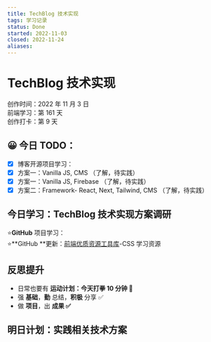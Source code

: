 ```yaml
---
title: TechBlog 技术实现
tags: 学习记录
status: Done
started: 2022-11-03
closed: 2022-11-24
aliases: 
---
```

# TechBlog 技术实现
创作时间：2022 年 11 月 3 日  
前端学习：第 161 天  
创作打卡：第 9 天
## 😀 今日 TODO：
- [x] 博客开源项目学习：
- [x] 方案一：Vanilla JS, CMS （了解，待实践）
- [x] 方案一：Vanilla JS, Firebase （了解，待实践）
- [x] 方案二：Framework- React, Next, Tailwind, CMS （了解，待实践）
## 今日学习：TechBlog 技术实现方案调研
⭐**GitHub** 项目学习：  
⭐**GitHub **更新：[前端优质资源工具库](https://www.yuque.com/docs/share/d60032e5-c991-4803-8774-0f72e6c561e6?view=doc_embed)-CSS 学习资源
## 反思提升
- 日常也要有 **运动计划：今天打拳 10 分钟 🤗**
- 强 **基础**，**勤** 总结，**积极** 分享 ✅
- 做 **项目**，出 **成果 ✅**
## 明日计划：实践相关技术方案
